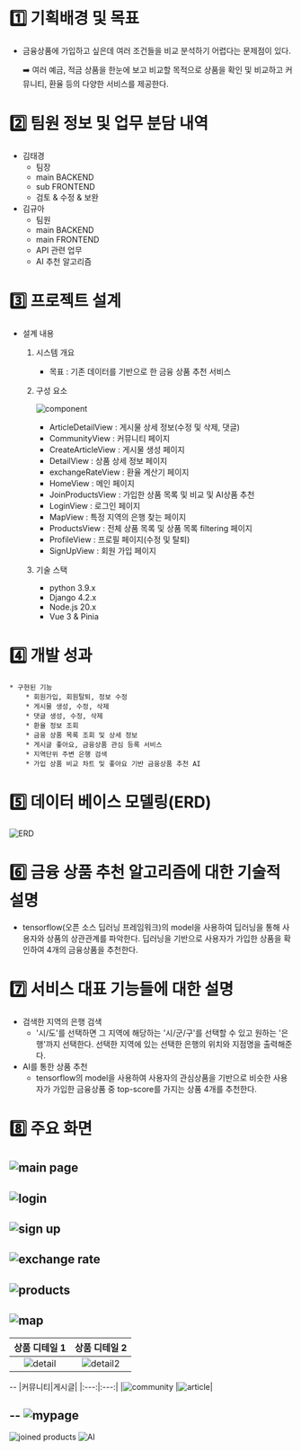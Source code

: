 # 1️⃣ 기획배경 및 목표
- 금융상품에 가입하고 싶은데 여러 조건들을 비교 분석하기 어렵다는 문제점이 있다.

    ➡️ 여러 예금, 적금 상품을 한눈에 보고 비교할 목적으로 상품을 확인 및 비교하고 커뮤니티, 환율 등의 다양한 서비스를 제공한다.

# 2️⃣ 팀원 정보 및 업무 분담 내역
* 김태경
    * 팀장
    * main BACKEND
    * sub FRONTEND
    * 검토 & 수정 & 보완
* 김규아
    * 팀원
    * main BACKEND
    * main FRONTEND
    * API 관련 업무
    * AI 추천 알고리즘


# 3️⃣ 프로젝트 설계
* 설계 내용
    1. 시스템 개요
        * 목표 : 기존 데이터를 기반으로 한 금융 상품 추천 서비스
    2. 구성 요소

        ![component](/image/component.png)

        * ArticleDetailView : 게시물 상세 정보(수정 및 삭제, 댓글)
        * CommunityView : 커뮤니티 페이지
        * CreateArticleView : 게시물 생성 페이지
        * DetailView : 상품 상세 정보 페이지
        * exchangeRateView : 환율 계산기 페이지
        * HomeView : 메인 페이지
        * JoinProductsView : 가입한 상품 목록 및 비교 및 AI상품 추천
        * LoginView : 로그인 페이지
        * MapView : 특정 지역의 은행 찾는 페이지
        * ProductsView : 전체 상품 목록 및 상품 목록 filtering 페이지
        * ProfileView : 프로필 페이지(수정 및 탈퇴)
        * SignUpView : 회원 가입 페이지
    3. 기술 스택
        * python 3.9.x
        * Django 4.2.x
        * Node.js 20.x
        * Vue 3 & Pinia
# 4️⃣ 개발 성과
    * 구현된 기능
        * 회원가입, 회원탈퇴, 정보 수정
        * 게시물 생성, 수정, 삭제
        * 댓글 생성, 수정, 삭제
        * 환율 정보 조회
        * 금융 상품 목록 조회 및 상세 정보
        * 게시글 좋아요, 금융상품 관심 등록 서비스
        * 지역단위 주변 은행 검색
        * 가입 상품 비교 차트 및 좋아요 기반 금융상품 추천 AI


# 5️⃣ 데이터 베이스 모델링(ERD)

![ERD](./image/ERD.png)


# 6️⃣ 금융 상품 추천 알고리즘에 대한 기술적 설명
- tensorflow(오픈 소스 딥러닝 프레임워크)의 model을 사용하여 딥러닝을 통해 사용자와 상품의 상관관계를 파악한다. 딥러닝을 기반으로 사용자가 가입한 상품을 확인하여 4개의 금융상품을 추천한다.


# 7️⃣ 서비스 대표 기능들에 대한 설명
* 검색한 지역의 은행 검색
    * '시/도'를 선택하면 그 지역에 해당하는 '시/군/구'를 선택할 수 있고 원하는 '은행'까지 선택한다. 선택한 지역에 있는 선택한 은행의 위치와 지점명을 출력해준다.
* AI를 통한 상품 추천
    * tensorflow의 model을 사용하여 사용자의 관심상품을 기반으로 비슷한 사용자가 가입한 금융상품 중 top-score를 가지는 상품 4개를 추천한다.


# 8️⃣ 주요 화면
![main page](image/image.png)
--
![login](image/image-1.png)
--
![sign up](image/image-2.png)
--
![exchange rate](image/image-3.png)
--
![products](image/image-4.png)
--
![map](image/image-5.png)
--
|상품 디테일 1|상품 디테일 2|
|:---:|:---:|
|![detail](image/image-6.png)|![detail2](image/image-7.png)|

--
|커뮤니티|게시글|
|:---:|:---:|
|![community](image/image-8.png) |![article](image/image-9.png)|

--
![mypage](image/image-10.png)
--
![joined products](image/image-11.png)
![AI](image/image-12.png)